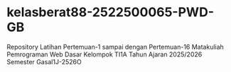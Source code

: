 # kelasberat88-2522500065-PWD-GB 
Repository Latihan Pertemuan-1 sampai dengan Pertemuan-16 Matakuliah Pemrograman
Web Dasar Kelompok TI1A Tahun Ajaran 2025/2026 Semester Gasal1J-2526O
